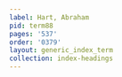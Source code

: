 ```yaml
---
label: Hart, Abraham
pid: term88
pages: '537'
order: '0379'
layout: generic_index_term
collection: index-headings
---
```

